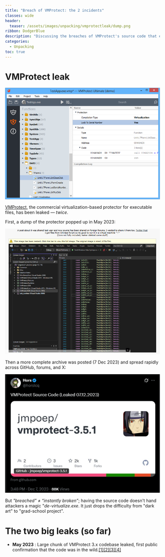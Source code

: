 ```yaml
---
title: "Breach of VMProtect: the 2 incidents"
classes: wide
header:
  teaser: /assets/images/unpacking/vmprotectleak/dump.png
ribbon: DodgerBlue
description: "Discussing the breaches of VMProtect's source code that emerged in 2023"
categories:
  - Unpacking
toc: true
---
```


# VMProtect leak

![VMProtect UI](/assets/images/unpacking/vmprotectleak/software.png)

[VMProtect](https://vmpsoft.com/), the commercial virtualization-based protector for executable files, has been leaked — *twice*.

First, a dump of the protector popped up in May 2023:

![VMProtect initial leak](/assets/images/unpacking/vmprotectleak/dump.png)

Then a more complete archive was posted (7 Dec 2023) and spread rapidly across GitHub, forums, and X:

![VMProtect full archive on GIThUB](/assets/images/unpacking/vmprotectleak/full.png)
 
 But *"breached"* ≠ *“instantly broken”*; having the source code doesn't hand attackers a magic "*de-virtualize.exe*. It just drops the difficulty from "dark art" to "grad-school project". 

# The two big leaks (so far)

- **May 2023** : Large chunk of VMProtect 3.x codebase leaked, first public confirmation that the code was in the wild.[[1]](https://forum.tuts4you.com/topic/44205-leaked-vmprotect-sources/?utm_source=chatgpt.com)[[2]](https://www.risky.biz/RBNEWS146/)[[3]](https://www.unknowncheats.me/forum/general-programming-and-reversing/583253-vmprotect-source-leak.html)[[4]](https://x.com/gmhzxy/status/1563608617169096708)